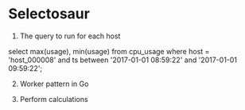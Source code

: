 # Selectosaur


1. The query to run for each host

select max(usage), min(usage) from cpu_usage where host = 'host_000008' and ts between '2017-01-01 08:59:22' and '2017-01-01 09:59:22';

2. Worker pattern in Go

3. Perform calculations
